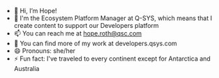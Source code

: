 - 👋 Hi, I’m Hope! 
- 🏢 I'm the Ecosystem Platform Manager at Q-SYS, which means that I create content to support our Developers platform
- 📫 You can reach me at hope.roth@qsc.com
- 🚗 You can find more of my work at developers.qsys.com
- 😄 Pronouns: she/her
- ⚡ Fun fact: I've traveled to every continent except for Antarctica and Australia
